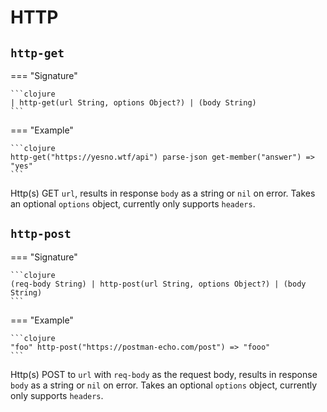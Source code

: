 # HTTP
## `http-get`
=== "Signature"

    ```clojure
    | http-get(url String, options Object?) | (body String)
    ```
=== "Example"

    ```clojure
    http-get("https://yesno.wtf/api") parse-json get-member("answer") => "yes"
    ```
Http(s) GET `url`, results in response `body` as a string or `nil` on error.
Takes an optional `options` object, currently only supports `headers`.
## `http-post`
=== "Signature"

    ```clojure
    (req-body String) | http-post(url String, options Object?) | (body String)
    ```
=== "Example"

    ```clojure
    "foo" http-post("https://postman-echo.com/post") => "fooo"
    ```
Http(s) POST to `url` with `req-body` as the request body, results in response `body` as a string or `nil` on error.
Takes an optional `options` object, currently only supports `headers`.
